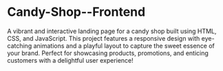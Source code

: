 # Candy-Shop--Frontend
A vibrant and interactive landing page for a candy shop built using HTML, CSS, and JavaScript. This project features a responsive design with eye-catching animations and a playful layout to capture the sweet essence of your brand. Perfect for showcasing products, promotions, and enticing customers with a delightful user experience!
